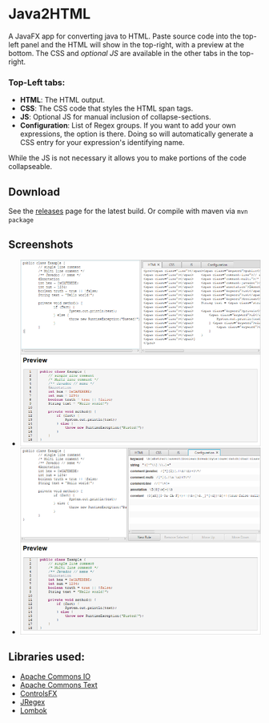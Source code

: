 # Java2HTML

A JavaFX app for converting java to HTML. Paste source code into the top-left panel and the HTML will show in the top-right, with a preview at the bottom.
The CSS and _optional JS_ are available in the other tabs in the top-right.

### Top-Left tabs:

* **HTML**: The HTML output.
* **CSS**: The CSS code that styles the HTML span tags.
* **JS**: Optional JS for manual inclusion of collapse-sections.
* **Configuration**: List of Regex groups. If you want to add your own expressions, the option is there. Doing so will automatically generate a CSS entry for your expression's identifying name.

While the JS is not necessary it allows you to make portions of the code collapseable.

## Download

See the [releases](https://github.com/Col-E/Java2HTML/releases) page for the latest build. Or compile with maven via `mvn package`

## Screenshots

* ![Main View](ss-html.png)
* ![Config View](ss-config.png)

## Libraries used:

* [Apache Commons IO](https://commons.apache.org/proper/commons-io/)
* [Apache Commons Text](https://commons.apache.org/proper/commons-text/)
* [ControlsFX](https://github.com/controlsfx/controlsfx)
* [JRegex](http://jregex.sourceforge.net/)
* [Lombok](https://projectlombok.org/)